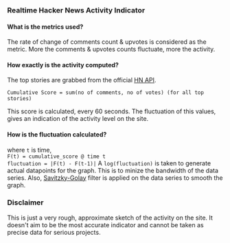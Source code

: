 ### Realtime Hacker News Activity Indicator

#### What is the metrics used?
The rate of change of comments count & upvotes is considered as the metric.
More the comments & upvotes counts fluctuate, more the activity.

#### How exactly is the activity computed?
The top stories are grabbed from the official [HN API](https://hacker-news.firebaseio.com/v0/topstories.json).
```
Cumulative Score = sum(no of comments, no of votes) (for all top stories)
```
This score is calculated, every 60 seconds.
The fluctuation of this values, gives an indication of the activity level on the site.

#### How is the fluctuation calculated?
where `t` is time,  
`F(t) = cumulative_score @ time t`  
`fluctuation = |F(t) - F(t-1)|`
A `log(fluctuation)` is taken to generate actual datapoints for the graph. This is to minize the bandwidth of the data series. 
Also, [Savitzky-Golay](https://in.mathworks.com/help/curvefit/smoothing-data.html#bq_6ys3-2) filter is applied on the data series to smooth the graph. 


### Disclaimer
This is just a very rough, approximate sketch of the activity on the site. It doesn't aim to be the most accurate indicator and cannot be taken as precise data for serious projects. 
